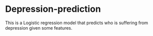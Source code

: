 # Depression-prediction
This is a Logistic regression model that predicts who is suffering from depression given some features.

